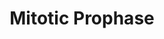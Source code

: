 ---
annotations:
- type: Pathway Ontology
  value: regulatory pathway
- type: Pathway Ontology
  value: '"cell cycle pathway'
authors:
- ReactomeTeam
- Anwesha
- Ryanmiller
description: During prophase, the chromatin in the nucleus condenses, and the nucleolus
  disappears.  Centrioles begin moving to the opposite poles or sides of the cell.
  Some of the fibers that extend from the centromeres cross the cell to form the mitotic
  spindle.  View original pathway at [http://www.reactome.org/PathwayBrowser/#DIAGRAM=68875
  Reactome].
last-edited: 2021-01-25
organisms:
- Homo sapiens
redirect_from:
- /index.php/Pathway:WP2654
- /instance/WP2654
schema-jsonld:
- '@context': https://schema.org/
  '@id': https://wikipathways.github.io/pathways/WP2654.html
  '@type': Dataset
  creator:
    '@type': Organization
    name: WikiPathways
  description: During prophase, the chromatin in the nucleus condenses, and the nucleolus
    disappears.  Centrioles begin moving to the opposite poles or sides of the cell.
    Some of the fibers that extend from the centromeres cross the cell to form the
    mitotic spindle.  View original pathway at [http://www.reactome.org/PathwayBrowser/#DIAGRAM=68875
    Reactome].
  keywords:
  - p-T2,T3,S4-BANF1
  - p-S62-ARPP19/p-S67-ENSA
  - 'p-S69,120-PHF8-1 '
  - 'EMD '
  - SETD8
  - cis-Golgi
  - p-S22/23, S395-Lamin
  - 'NUP54 '
  - 'SEH1L-2 '
  - p-S62-ARPP19/p-S67-ENSA:PP2A-PPP2R2D
  - 'H2BFS '
  - 'p-S33,84-PHF8-2 '
  - 'NUP85 '
  - 'CCNB1 '
  - H4K20me1
  - 'p-S-NCAPH2 '
  - 'p-S67-ENSA '
  - 'Ca2+ '
  - 'H2AFZ '
  - 'NEK7 '
  - 'RANBP2 '
  - 'BANF1 '
  - 'RAB1B '
  - 'NUP155 '
  - 'p-T195-RAB1A '
  - CO2
  - Condensin II
  - 'p-S62-ARPP19 '
  - 'p-3S,2T-NEK9:'
  - 'NUP88 '
  - 'p-S23, S395, S405-LMNB1 '
  - EMD/TMPO/LEMD3/LEMD2:Lamin filaments
  - 'CTDNEP1 '
  - 'p-S195-NEK7 '
  - DAG:active PKC:Ca+2
  - dimers
  - p-Y204-MAPK3-3/p-T185,Y187-MAPK1 homodimer
  - SET
  - 'p-4S,3T-NUP98-3 '
  - 'p-S69,S120-PHF8-3 '
  - p-S195-NEK7
  - O2
  - 'LEMD3 '
  - LEMD2
  - 'LPIN1 '
  - 'LPIN3 '
  - 'p-T222,T225-GORASP2 '
  - 'p-S106-LPIN1 '
  - AdoMet
  - 'HIST1H2AD '
  - p-T216,S274,S373-GORASP1:p-S37-GOLGA2:p-RAB1:GTP
  - 'p-S29,T333,S750,S869-NEK9 '
  - 'GORASP2 '
  - 'MeK-HIST1H4A '
  - p-T222,225-GORASP2:BLZF1:RAB2A:GTP
  - II:Nucleosome with
  - CH2O
  - 'CNEP1R1 '
  - PP2A-PPP2R2D
  - 'HIST1H2BM '
  - 'HIST1H2BD '
  - 'H3K4me2 '
  - chromosomes
  - 'SMC4 '
  - 'NUP43 '
  - Mitotic G2-G2/M
  - 'AAAS '
  - 'p-T185,Y187-MAPK1 '
  - 'NUP62 '
  - 'HIST1H2BJ '
  - 'Fe2+ '
  - RB1
  - 'NEK6 '
  - 'HIST1H2AB '
  - 'HIST1H2BN '
  - Chromatin
  - 'HIST2H2BE '
  - 'HIST1H2BB '
  - 3-phosphate
  - 'p-S22, S395-LMNA-1 '
  - p-4S,3T-NUP98
  - Partially
  - 'p-Y204-MAPK3-3 '
  - 'NUP98-4 '
  - 'NUP93 '
  - MASTL
  - 'TMPO-1 '
  - 'PPP2R1B '
  - p-T210-PLK1:Phosphorylated Condensin II:Nucleosome
  - GORASP2:BLZF1:RAB2A:GTP
  - AdoHcy
  - 'p-T191-RAB1B '
  - H3K4me2/3
  - 'PHF8-2 '
  - NUMA1 homodimer
  - cisternae
  - 'p-S22, S395-LMNA-2 '
  - 1,2-diacyl-glycerol
  - p-T194,T207,T741-MASTL
  - 'USO1 '
  - 'RAE1 '
  - SUCCA
  - p-T2055-NUMA1
  - 'RAB2A '
  - p-S62-ARPP19
  - 'p-S37-GOLGA2 '
  - 'TPR '
  - Stacked Golgi
  - homodimer
  - CCNB1,CCNB2:p-T161-CDK1
  - 'p-T1415-NCAPD3 '
  - (NPC)
  - 'NUP210 '
  - p-S67-ENSA
  - 'p-2S,3T-NUP98-3 '
  - 'POM121C '
  - 'BLZF1 '
  - 'H2AFV '
  - 'NUMA1 '
  - 'DAG '
  - Disassembled NPC
  - 'p-T210-PLK1 '
  - Golgi cisternae
  - 'p-T500,T642,S661-PRKCB '
  - 'NUP133 '
  - 'p-S-NCAPG2 '
  - p-S395-Lamin dimers
  - 'HIST3H2BB '
  - 'p-S189,T216,S274,S373-GORASP1 '
  - 2OG
  - Condensed prophase
  - CCNB1:p-T161-CDK1
  - 'NUP153 '
  - 'p-S29,T210,T333,S750,S869-NEK9 '
  - 'p-4S,3T-NUP98-4 '
  - 'p-T497,T638,S657-PRKCA '
  - 'p-T333-NEK9 '
  - 'GORASP1 '
  - phases
  - 'p-S106-LPIN3 '
  - LPIN
  - GORASP1:GOLGA2:USO1:RAB1:GTP
  - 'RB1 '
  - 'H2AFB1 '
  - 'NUP35 '
  - 'POM121 '
  - ENSA
  - DAG
  - Interphase
  - 'NUP58-1 '
  - (p-2S,3T-NUP98)
  - 'NUP214 '
  - p-T216,S189,S274,S373-GORASP1:p-S37-GOLGA2:p-RAB1:GTP:p-T210-PLK1
  - Pi
  - 'PPP2CB '
  - 'Sister Centromere '
  - 'CCNB2 '
  - 'NUPL2 '
  - 'HIST1H2BA '
  - 'Lamin filaments '
  - 'NUP160 '
  - 'p-T216,S274,S373-GORASP1 '
  - 'NUP98-3 '
  - 'p-S395-LMNA-1 '
  - 'GOLGA2 '
  - 'p-S106-LPIN2 '
  - 'PHF8-1 '
  - Nuclear Pore Complex
  - 'VRK1 '
  - 'NUP50 '
  - 'p-T2055-NUMA1 '
  - 'PPP2CA '
  - 'HIST1H2AC '
  - NEK6/NEK7
  - H3K4me2/3:H4K20me1
  - Nucleosome with
  - 'RAB1A '
  - 'PHF8-3 '
  - p-S206-NEK6/
  - 'SEC13 '
  - 'HIST1H4 '
  - p-3S,T-NEK9
  - EMD/TMPO/LEMD3/LEMD2:Lamin filaments:BANF1:Chromatin
  - 'HIST2H2AC '
  - ADP
  - 'SET '
  - 'H3K4me3 '
  - VRK1/VRK2
  - 'NUP37 '
  - 'NUP188 '
  - p-S106-LPIN
  - 'p-S395-LMNA-2 '
  - CTDNEP1:CNEP1R1
  - ATP
  - 'p-T2,T3,S4-BANF1 '
  - 'NDC1 '
  - p-T216,S274,S373-GORASP1:p-S37-GOLGA2:p-RAB1:GTP:p-T210-PLK1
  - transport vesicle
  - ER to Golgi
  - 'NUP98-5 '
  - MCPH1
  - 'H2AFX '
  - p-T210-PLK1
  - 'p-T161-CDK1 '
  - 'HIST1H2BK '
  - p-3S,2T-NEK9
  - 'NUP205 '
  - Hyperphosphorylated
  - EMD/ TMPO/ LEMD3/
  - Mitotic Prometaphase
  - 'HIST2H2AA3 '
  - 'NUP107 '
  - p-3S,2T-NEK9:NEK6/NEK7
  - USO1 homodimer
  - 'p-S395, S405-LMNB1 '
  - 'HIST1H2BC '
  - 'LPIN2 '
  - 'HIST1H2BH '
  - 'GTP '
  - Phosphorylated
  - fused with
  - 'NCAPH2 '
  - 'VRK2-2 '
  - II:MCPH1:SET
  - II:Nucleosome
  - 'NCAPD3 '
  - p-2S-PHF8:Fe2+
  - ARPP19
  - 'NCAPG2 '
  - 'p-S206-NEK6 '
  - Condensin II:RB1
  - 'LEMD2 '
  - H2O
  - 'HIST1H2AJ '
  - 'HIST1H2BO '
  - 'PPP2R2D '
  - 'p-2S,3T-NUP98-4 '
  - PHF8:Nucleosome with
  - 'MCPH1 '
  - 'HIST1H2BL '
  - 'Sister Chromosomal Arm '
  - p-PKCA, p-PKCB
  - p-T333-NEK9
  - 'NUP58-2 '
  - Ca2+
  - 'p-T1415,S1419-NCAPD3 '
  - 'SMC2 '
  - Condensin
  - 'H2AFJ '
  - 'SEH1L-1 '
  - 'PPP2R1A '
  license: CC0
  name: Mitotic Prophase
seo: CreativeWork
title: Mitotic Prophase
wpid: WP2654
---